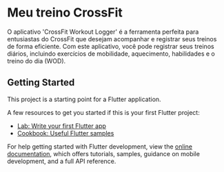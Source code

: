 # Meu treino CrossFit

O aplicativo 'CrossFit Workout Logger' é a ferramenta perfeita para entusiastas do CrossFit que desejam acompanhar e registrar seus treinos de forma eficiente. Com este aplicativo, você pode registrar seus treinos diários, incluindo exercícios de mobilidade, aquecimento, habilidades e o treino do dia (WOD).

## Getting Started

This project is a starting point for a Flutter application.

A few resources to get you started if this is your first Flutter project:

- [Lab: Write your first Flutter app](https://docs.flutter.dev/get-started/codelab)
- [Cookbook: Useful Flutter samples](https://docs.flutter.dev/cookbook)

For help getting started with Flutter development, view the
[online documentation](https://docs.flutter.dev/), which offers tutorials,
samples, guidance on mobile development, and a full API reference.
